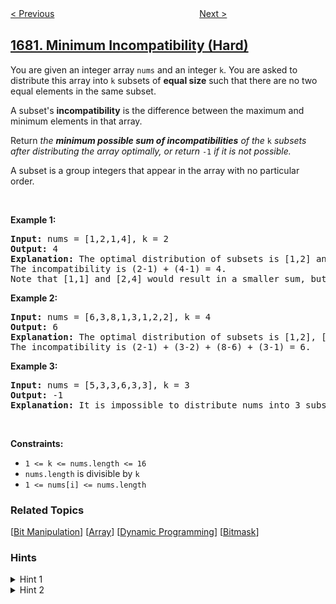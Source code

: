 <!--|This file generated by command(leetcode description); DO NOT EDIT.    |-->
<!--+----------------------------------------------------------------------+-->
<!--|@author    openset <openset.wang@gmail.com>                           |-->
<!--|@link      https://github.com/openset                                 |-->
<!--|@home      https://github.com/openset/leetcode                        |-->
<!--+----------------------------------------------------------------------+-->

[< Previous](../concatenation-of-consecutive-binary-numbers "Concatenation of Consecutive Binary Numbers")
　　　　　　　　　　　　　　　　
[Next >](../longest-palindromic-subsequence-ii "Longest Palindromic Subsequence II")

## [1681. Minimum Incompatibility (Hard)](https://leetcode.com/problems/minimum-incompatibility "最小不兼容性")

<p>You are given an integer array <code>nums</code>​​​ and an integer <code>k</code>. You are asked to distribute this array into <code>k</code> subsets of <strong>equal size</strong> such that there are no two equal elements in the same subset.</p>

<p>A subset&#39;s <strong>incompatibility</strong> is the difference between the maximum and minimum elements in that array.</p>

<p>Return <em>the <strong>minimum possible sum of incompatibilities</strong> of the </em><code>k</code> <em>subsets after distributing the array optimally, or return </em><code>-1</code><em> if it is not possible.</em></p>

<p>A subset is a group integers that appear in the array with no particular order.</p>

<p>&nbsp;</p>
<p><strong>Example 1:</strong></p>

<pre>
<strong>Input:</strong> nums = [1,2,1,4], k = 2
<strong>Output:</strong> 4
<strong>Explanation:</strong> The optimal distribution of subsets is [1,2] and [1,4].
The incompatibility is (2-1) + (4-1) = 4.
Note that [1,1] and [2,4] would result in a smaller sum, but the first subset contains 2 equal elements.</pre>

<p><strong>Example 2:</strong></p>

<pre>
<strong>Input:</strong> nums = [6,3,8,1,3,1,2,2], k = 4
<strong>Output:</strong> 6
<strong>Explanation:</strong> The optimal distribution of subsets is [1,2], [2,3], [6,8], and [1,3].
The incompatibility is (2-1) + (3-2) + (8-6) + (3-1) = 6.
</pre>

<p><strong>Example 3:</strong></p>

<pre>
<strong>Input:</strong> nums = [5,3,3,6,3,3], k = 3
<strong>Output:</strong> -1
<strong>Explanation:</strong> It is impossible to distribute nums into 3 subsets where no two elements are equal in the same subset.
</pre>

<p>&nbsp;</p>
<p><strong>Constraints:</strong></p>

<ul>
	<li><code>1 &lt;= k &lt;= nums.length &lt;= 16</code></li>
	<li><code>nums.length</code> is divisible by <code>k</code></li>
	<li><code>1 &lt;= nums[i] &lt;= nums.length</code></li>
</ul>

### Related Topics
  [[Bit Manipulation](../../tag/bit-manipulation/README.md)]
  [[Array](../../tag/array/README.md)]
  [[Dynamic Programming](../../tag/dynamic-programming/README.md)]
  [[Bitmask](../../tag/bitmask/README.md)]

### Hints
<details>
<summary>Hint 1</summary>
The constraints are small enough for a backtrack solution but not any backtrack solution
</details>

<details>
<summary>Hint 2</summary>
If we use a naive n^k don't you think it can be optimized
</details>
